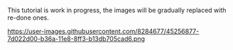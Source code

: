 This tutorial is work in progress, the images will be gradually replaced with re-done ones.

https://user-images.githubusercontent.com/8284677/45256877-7d022d00-b36a-11e8-8ff3-b13db705cad6.png